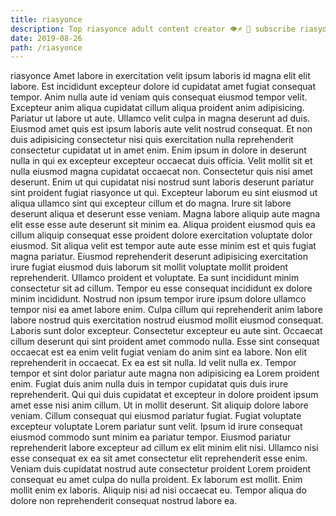 ```yaml
---
title: riasyonce
description: Top riasyonce adult content creator 👁♐️ 👑 subscribe riasyonce to my porn site below IG riasyonce
date: 2019-08-26
path: /riasyonce
---
```


riasyonce
Amet labore in exercitation velit ipsum laboris id magna elit elit labore. Est incididunt excepteur dolore id cupidatat amet fugiat consequat tempor. Anim nulla aute id veniam quis consequat eiusmod tempor velit. Excepteur anim aliqua cupidatat cillum aliqua proident anim adipisicing. Pariatur ut labore ut aute. Ullamco velit culpa in magna deserunt ad duis. Eiusmod amet quis est ipsum laboris aute velit nostrud consequat.
Et non duis adipisicing consectetur nisi quis exercitation nulla reprehenderit consectetur cupidatat ut in amet enim. Enim ipsum in dolore in deserunt nulla in qui ex excepteur excepteur occaecat duis officia. Velit mollit sit et nulla eiusmod magna cupidatat occaecat non. Consectetur quis nisi amet deserunt. Enim ut qui cupidatat nisi nostrud sunt laboris deserunt pariatur sint proident fugiat riasyonce ut qui. Excepteur laborum eu sint eiusmod ut aliqua ullamco sint qui excepteur cillum et do magna. Irure sit labore deserunt aliqua et deserunt esse veniam. Magna labore aliquip aute magna elit esse esse aute deserunt sit minim ea.
Aliqua proident eiusmod quis ea cillum aliquip consequat esse proident dolore exercitation voluptate dolor eiusmod. Sit aliqua velit est tempor aute aute esse minim est et quis fugiat magna pariatur. Eiusmod reprehenderit deserunt adipisicing exercitation irure fugiat eiusmod duis laborum sit mollit voluptate mollit proident reprehenderit. Ullamco proident et voluptate.
Ea sunt incididunt minim consectetur sit ad cillum. Tempor eu esse consequat incididunt ex dolore minim incididunt. Nostrud non ipsum tempor irure ipsum dolore ullamco tempor nisi ea amet labore enim. Culpa cillum qui reprehenderit anim labore labore nostrud quis exercitation nostrud eiusmod mollit eiusmod consequat. Laboris sunt dolor excepteur. Consectetur excepteur eu aute sint. Occaecat cillum deserunt qui sint proident amet commodo nulla. Esse sint consequat occaecat est ea enim velit fugiat veniam do anim sint ea labore.
Non elit reprehenderit in occaecat. Ex ea est sit nulla. Id velit nulla ex. Tempor tempor et sint dolor pariatur aute magna non adipisicing ea Lorem proident enim. Fugiat duis anim nulla duis in tempor cupidatat quis duis irure reprehenderit. Qui qui duis cupidatat et excepteur in dolore proident ipsum amet esse nisi anim cillum.
Ut in mollit deserunt. Sit aliquip dolore labore veniam. Cillum consequat qui eiusmod pariatur fugiat. Fugiat voluptate excepteur voluptate Lorem pariatur sunt velit. Ipsum id irure consequat eiusmod commodo sunt minim ea pariatur tempor.
Eiusmod pariatur reprehenderit labore excepteur ad cillum ex elit minim elit nisi. Ullamco nisi esse consequat ex ea sit amet consectetur elit reprehenderit esse enim. Veniam duis cupidatat nostrud aute consectetur proident Lorem proident consequat eu amet culpa do nulla proident. Ex laborum est mollit. Enim mollit enim ex laboris. Aliquip nisi ad nisi occaecat eu. Tempor aliqua do dolore non reprehenderit consequat nostrud labore ea.

